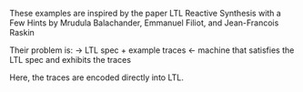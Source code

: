 These examples are inspired by the paper
LTL Reactive Synthesis with a Few Hints
by Mrudula Balachander, Emmanuel Filiot, and Jean-Francois Raskin

Their problem is:
-> LTL spec + example traces
<- machine that satisfies the LTL spec and exhibits the traces

Here, the traces are encoded directly into LTL.



